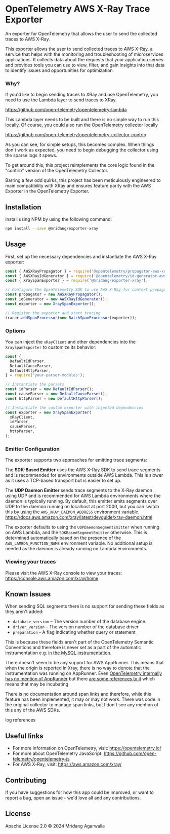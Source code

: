 # OpenTelemetry AWS X-Ray Trace Exporter

An exporter for OpenTelemetry that allows the user to send the
collected traces to AWS X-Ray.

This exporter allows the user to send collected traces to AWS X-Ray,
a service that helps with the monitoring and troubleshooting of
microservices applications. It collects data about the requests
that your application serves and provides tools you can use to view,
filter, and gain insights into that data to identify issues and
opportunities for optimization.

### Why?

If you'd like to begin sending traces to XRay and use OpenTelemetry,
you need to use the Lambda layer to send traces to XRay.

https://github.com/open-telemetry/opentelemetry-lambda

This Lambda layer needs to be built and there is no simple way to run
this locally. Of course, you could also run the OpenTelemetry
collector locally

https://github.com/open-telemetry/opentelemetry-collector-contrib

As you can see, for simple setups, this becomes complex. When things
don't work as expected, you need to begin debugging the collector
using the sparse logs it spews.

To get around this, this project reimplements the core logic found
in the "contrib" version of the OpenTelemetry Collector.

Barring a few odd quirks, this project has been meticulously engineered
to main compatibility with XRay and ensures feature parity with the
AWS Exporter in the OpenTelemetry Exporter.

## Installation

Install using NPM by using the following command:

```sh
npm install --save @mridang/exporter-xray
```

## Usage

First, set up the necessary dependencies and instantiate the AWS X-Ray
exporter:

```js
const { AWSXRayPropagator } = require('@opentelemetry/propagator-aws-xray');
const { AWSXRayIdGenerator } = require('@opentelemetry/id-generator-aws-xray');
const { XraySpanExporter } = require('@mridang/exporter-xray');

// Configure the OpenTelemetry SDK to use AWS X-Ray for context propagation and ID generation
const propagator = new AWSXRayPropagator();
const idGenerator = new AWSXRayIdGenerator();
const exporter = new XraySpanExporter();

// Register the exporter and start tracing
tracer.addSpanProcessor(new BatchSpanProcessor(exporter));
```

### Options

You can inject the `xRayClient` and other dependencies into the
`XraySpanExporter` to customize its behavior:

```js
const {
  DefaultIdParser,
  DefaultCauseParser,
  DefaultHttpParser,
} = require('your-parser-modules');

// Instantiate the parsers
const idParser = new DefaultIdParser();
const causeParser = new DefaultCauseParser();
const httpParser = new DefaultHttpParser();

// Instantiate the custom exporter with injected dependencies
const exporter = new XraySpanExporter(
  xRayClient,
  idParser,
  causeParser,
  httpParser,
);
```

### Emitter Configuration

The exporter supports two approaches for emitting trace segments:

The **SDK-Based Emitter** uses the AWS X-Ray SDK to send trace segments
and is recommended for environments outside AWS Lambda. This is slower
as it uses a TCP-based transport but is easier to set up.

The **UDP Daemon Emitter** sends trace segments to the X-Ray daemon
using UDP and is recommended for AWS Lambda environments where the
daemon is typically running. By default, this emitter emits segments
over UDP to the daemon running on localhost at port 2000, but you can
switch this by using the `AWS_XRAY_DAEMON_ADDRESS` environment variable.
https://docs.aws.amazon.com/xray/latest/devguide/xray-daemon.html

The exporter defaults to using the `UDPDaemonSegmentEmitter` when
running on AWS Lambda, and the `SDKBasedSegmentEmitter` otherwise.
This is determined automatically based on the presence of the
`AWS_LAMBDA_FUNCTION_NAME` environment variable. No additional setup is
needed as the daemon is already running on Lambda environments.

### Viewing your traces

Please visit the AWS X-Ray console to view your traces:
<https://console.aws.amazon.com/xray/home>

## Known Issues

When sending SQL segments there is no support for sending these fields as
they aren't added:

- `database_version` – The version number of the database engine.
- `driver_version` – The version number of the database driver
- `preparation` - A flag indicating whether query or statement

This is because these fields aren't part of the OpenTelemetry Semantic
Conventions and therefore is never set as a part of the automatic
instrumentation e.g. [in the MySQL instrumentation](https://github.com/open-telemetry/opentelemetry-js-contrib/tree/0af1b70f7c3c9763c85ac51fa5e334c1e1512020/plugins/node/opentelemetry-instrumentation-mysql).

There doesn't seem to be any support for AWS AppRunner. This means that
when the origin is reported in Xray, there is no way to denote that the
instrumentation was running on AppRunner.
Even [OpenTelemetry internally has no mention of AppRunner](https://github.com/open-telemetry/opentelemetry-js/blob/v1.25.1/packages/opentelemetry-semantic-conventions/src/resource/SemanticResourceAttributes.ts#L1204-L1208)
but there [are some references to it](https://github.com/open-telemetry/opentelemetry-python/blob/72be755db4dc747cff9e647266edc784ad750efa/opentelemetry-semantic-conventions/src/opentelemetry/semconv/_incubating/attributes/cloud_attributes.py#L86) which means that may be incubating

There is no documentation around span links and therefore, while this
feature has been implemented, it may or may not work. There was code in
the original collector to manage span links, but I don't see any mention
of this any of the AWS SDKs.

log references

## Useful links

- For more information on OpenTelemetry, visit: <https://opentelemetry.io/>
- For more about OpenTelemetry JavaScript: <https://github.com/open-telemetry/opentelemetry-js>
- For AWS X-Ray, visit: <https://aws.amazon.com/xray/>

## Contributing

If you have suggestions for how this app could be improved, or
want to report a bug, open an issue - we'd love all and any
contributions.

## License

Apache License 2.0 © 2024 Mridang Agarwalla
